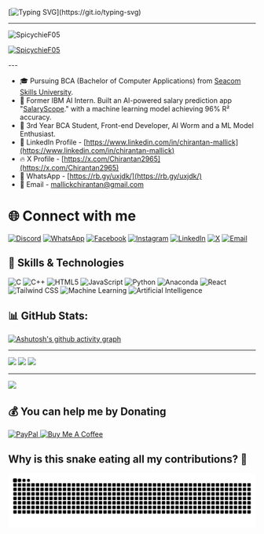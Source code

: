 [![Typing SVG](https://readme-typing-svg.demolab.com?font=Press+Start+2P&pause=1000&color=56D364&center=true&width=800&height=60&lines=Welcome+to+Chirantan's+GitHub;He+is+a+Coder%2C;He+is+a+Developer%2C;He+is+a+Software+Engineer%2C;He+is+an+AI%2FML+Enthusiasts%2C;And+many+more.)](https://git.io/typing-svg)

---

<p align="left"> <img src="https://komarev.com/ghpvc/?username=SpicychieF05&label=Profile views&color=0e75b6&style=flat" alt="SpicychieF05" /> </p>

<p align="left"> <a href="https://github.com/ryo-ma/github-profile-trophy"><img src="https://github-profile-trophy.vercel.app/?username=SpicychieF05" alt="SpicychieF05" /></a> </p>
---

* 🎓 Pursuing BCA (Bachelor of Computer Applications) from [Seacom Skills University](https://seacomskillsuniversity.org/).
* 💼 Former IBM AI Intern. Built an AI-powered salary prediction app "[SalaryScope](https://salary-scope-spicychief.streamlit.app/)." with a machine learning model achieving 96% R² accuracy.
* 🤖 3rd Year BCA Student, Front-end Developer, AI Worm and a ML Model Enthusiast.
* 🔗 LinkedIn Profile - [https://www.linkedin.com/in/chirantan-mallick](https://www.linkedin.com/in/chirantan-mallick)
* 🔥 X Profile - [https://x.com/Chirantan2965](https://x.com/Chirantan2965)
* 💬 WhatsApp - [https://rb.gy/uxjdk/](https://rb.gy/uxjdk/)
* 📧 Email - mallickchirantan@gmail.com

# 🌐 Connect with me 

[![Discord](https://img.shields.io/badge/Discord-%237289DA.svg?style=plastic&logo=discord&logoColor=white)](https://discord.gg/EmRcW9rnGs)
[![WhatsApp](https://img.shields.io/badge/WhatsApp-25D366.svg?style=plastic&logo=whatsapp&logoColor=white)](https://rb.gy/uxjdk)
[![Facebook](https://img.shields.io/badge/Facebook-%231877F2.svg?style=plastic&logo=Facebook&logoColor=white)](https://www.facebook.com/Chirantan2965)
[![Instagram](https://img.shields.io/badge/Instagram-%23E4405F.svg?style=plastic&logo=Instagram&logoColor=white)](https://instagram.com/heres_chirantan)
[![LinkedIn](https://img.shields.io/badge/LinkedIn-%230077B5.svg?style=plastic&logo=linkedin&logoColor=white)](https://linkedin.com/in/chirantan-mallick)
[![X](https://img.shields.io/badge/X-black.svg?style=plastic&logo=X&logoColor=white)](https://x.com/Chirantan2965)
[![Email](https://img.shields.io/badge/Email-D14836.svg?style=plastic&logo=gmail&logoColor=white)](https://tr.ee/9Vp509xCxy)

## 🚀 Skills & Technologies

![C](https://img.shields.io/badge/C-%2300599C.svg?style=plastic&logo=c&logoColor=white)
![C++](https://img.shields.io/badge/C++-%2300599C.svg?style=plastic&logo=c%2B%2B&logoColor=white)
![HTML5](https://img.shields.io/badge/HTML5-%23E34F26.svg?style=plastic&logo=html5&logoColor=white)
![JavaScript](https://img.shields.io/badge/JavaScript-%23323330.svg?style=plastic&logo=javascript&logoColor=%23F7DF1E)
![Python](https://img.shields.io/badge/Python-3670A0?style=plastic&logo=python&logoColor=ffdd54)
![Anaconda](https://img.shields.io/badge/Anaconda-%2344A833.svg?style=plastic&logo=anaconda&logoColor=white)
![React](https://img.shields.io/badge/React-%2361DAFB.svg?style=plastic&logo=react&logoColor=black)
![Tailwind CSS](https://img.shields.io/badge/Tailwind_CSS-%2338B2AC.svg?style=plastic&logo=tailwind-css&logoColor=white)
![Machine Learning](https://img.shields.io/badge/Machine%20Learning-%237C3AED.svg?style=plastic&logo=google&logoColor=white)
![Artificial Intelligence](https://img.shields.io/badge/Artificial%20Intelligence-%23111827.svg?style=plastic&logo=openai&logoColor=white)


## 📊 GitHub Stats:
[![Ashutosh's github activity graph](https://github-readme-activity-graph.vercel.app/graph?username=SpicychieF05&bg_color=000000&color=79a3d2&line=26a641&point=ff0000&area=true&hide_border=true)](https://github.com/ashutosh00710/github-readme-activity-graph)

---
![](https://github-readme-stats.vercel.app/api?username=SpicychieF05&theme=tokyonight&hide_border=false&include_all_commits=true&count_private=false)
![](https://nirzak-streak-stats.vercel.app/?user=SpicychieF05&theme=tokyonight&hide_border=false)
![](https://github-readme-stats.vercel.app/api/top-langs/?username=SpicychieF05&theme=tokyonight&hide_border=false&include_all_commits=true&count_private=false&layout=compact)

---
[![](https://visitcount.itsvg.in/api?id=SpicychieF05&icon=0&color=0)](https://visitcount.itsvg.in)


## 💰 You can help me by Donating
[![PayPal](https://img.shields.io/badge/PayPal-00457C?style=for-the-badge&logo=paypal&logoColor=white)](https://paypal.me/chirantan2965?country.x=IN&locale.x=en_GB)<a href="https://www.buymeacoffee.com/chirantan_mallick">
  <img src="https://media.giphy.com/media/TDQOtnWgsBx99cNoyH/giphy.gif" alt="Buy Me A Coffee" width="5%" />
</a>


## Why is this snake eating all my contributions? 🤨 


![Snake SVG](https://raw.githubusercontent.com/SpicychieF05/SpicychieF05/output/github-snake-dark.svg)
